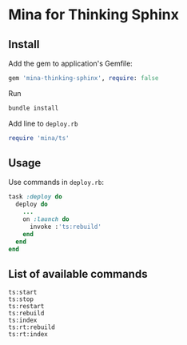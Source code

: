 # Mina for Thinking Sphinx

## Install

Add the gem to application's Gemfile:
```ruby
gem 'mina-thinking-sphinx', require: false
```

Run
```sh
bundle install
```

Add line to `deploy.rb`
```ruby
require 'mina/ts'
```

## Usage

Use commands in `deploy.rb`:
```ruby
task :deploy do
  deploy do
    ...
    on :launch do
      invoke :'ts:rebuild'
    end
  end
end
```

## List of available commands
```
ts:start
ts:stop
ts:restart
ts:rebuild
ts:index
ts:rt:rebuild
ts:rt:index
```
